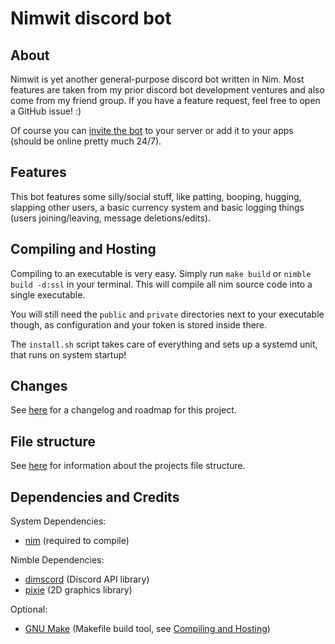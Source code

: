 # Nimwit discord bot

## About

Nimwit is yet another general-purpose discord bot written in Nim. Most features are taken from my
prior discord bot development ventures and also come from my friend group. If you have a feature
request, feel free to open a GitHub issue! :)

Of course you can [invite the bot](https://discord.com/oauth2/authorize?client_id=1056828609265926145)
to your server or add it to your apps (should be online pretty much 24/7).

## Features

This bot features some silly/social stuff, like patting, booping, hugging, slapping other users,
a basic currency system and basic logging things (users joining/leaving, message deletions/edits).

## Compiling and Hosting

Compiling to an executable is very easy. Simply run `make build` or `nimble build -d:ssl` in your
terminal. This will compile all nim source code into a single executable.

You will still need the `public` and `private` directories next to your executable though, as
configuration and your token is stored inside there.

The `install.sh` script takes care of everything and sets up a systemd unit, that runs on system
startup!

## Changes

See [here](docs/Changes.md) for a changelog and roadmap for this project.

## File structure

See [here](docs/FileStructure.md) for information about the projects file structure.

## Dependencies and Credits

System Dependencies:

* [nim](https://nim-lang.org/) (required to compile)

Nimble Dependencies:

* [dimscord](https://nimble.directory/pkg/dimscord) (Discord API library)
* [pixie](https://nimble.directory/pkg/pixie) (2D graphics library)

Optional:

* [GNU Make](https://www.gnu.org/software/make/) (Makefile build tool, see
[Compiling and Hosting](#Compiling-and-Hosting))
